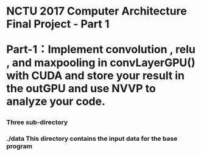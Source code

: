 <h1> NCTU 2017 Computer Architecture Final Project - Part 1

Part-1：Implement convolution , relu , and maxpooling in convLayerGPU() with CUDA and store your result in the outGPU and use NVVP to analyze your code.



<h3>Three sub-directory
<br />
<h3>./data
This directory contains the input data for the base program

